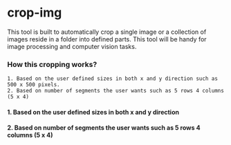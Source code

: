 # crop-img
This tool is built to automatically crop a single image or a collection of images reside in a folder into defined parts. This tool will be handy for image processing and computer vision tasks.

### How this cropping works?
    1. Based on the user defined sizes in both x and y direction such as 500 x 500 pixels.
    2. Based on number of segments the user wants such as 5 rows 4 columns (5 x 4)

#### 1. Based on the user defined sizes in both x and y direction

#### 2. Based on number of segments the user wants such as 5 rows 4 columns (5 x 4)